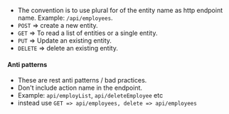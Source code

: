 - The convention is to use plural for of the entity name as http endpoint name. Example: `/api/employees`.
- `POST` => create a new entity.
- `GET` => To read a list of entities or a single entity.
- `PUT` => Update an existing entity.
- `DELETE` => delete an existing entity.

#### Anti patterns
- These are rest anti patterns / bad practices.
- Don't include action name in the endpoint.
- Example: `api/employList`, `api/deleteEmployee` etc
- instead use `GET => api/employees, delete => api/employees`
